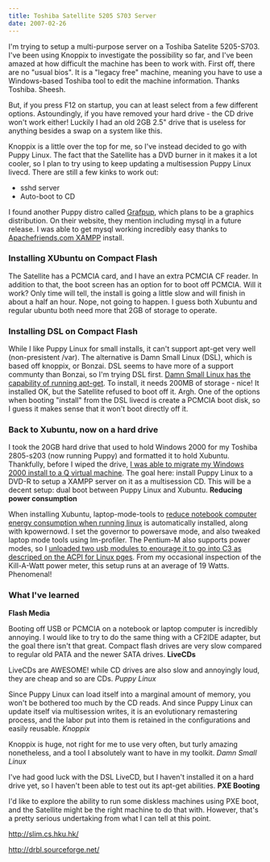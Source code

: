 ```yaml
---
title: Toshiba Satellite 5205 S703 Server
date: 2007-02-26
---
```

I'm trying to setup a multi-purpose server on a Toshiba Satelite 5205-S703. I've been using Knoppix to investigate the possibility so far, and I've been amazed at how difficult the machine has been to work with. First off, there are no "usual bios". It is a "legacy free" machine, meaning you have to use a Windows-based Toshiba tool to edit the machine information. Thanks Toshiba. Sheesh.

But, if you press F12 on startup, you can at least select from a few different options. Astoundingly, if you have removed your hard drive - the CD drive won't work either! Luckily I had an old 2GB 2.5" drive that is useless for anything besides a swap on a system like this.

Knoppix is a little over the top for me, so I've instead decided to go with Puppy Linux. The fact that the Satellite has a DVD burner in it makes it a lot cooler, so I plan to try using to keep updating a multisession Puppy Linux livecd. There are still a few kinks to work out:

<ul><li>sshd server</li><li>Auto-boot to CD</li></ul>

I found another Puppy distro called <a href="http://www.grafpup.com/">Grafpup</a>, which plans to be a graphics distribution. On their website, they mention including mysql in a future release. I was able to get mysql working incredibly easy thanks to <a href="http://www.apachefriends.org/en/xampp.html">Apachefriends.com XAMPP</a> install.
<h3>Installing XUbuntu on Compact Flash</h3>

The Satellite has a PCMCIA card, and I have an extra PCMCIA CF reader. In addition to that, the boot screen has an option for to boot off PCMCIA. Will it work? Only time will tell, the install is going a little slow and will finish in about a half an hour. Nope, not going to happen. I guess both Xubuntu and regular ubuntu both need more that 2GB of storage to operate.
<h3>Installing DSL on Compact Flash</h3>

While I like Puppy Linux for small installs, it can't support apt-get very well (non-presistent /var). The alternative is Damn Small Linux (DSL), which is based off knoppix, or Bonzai. DSL seems to have more of a support communty than Bonzai, so I'm trying DSL first. <a href="http://www.damnsmalllinux.org/dsl-hd-install.html">Damn Small Linux has the capability of running apt-get</a>. To install, it needs 200MB of storage - nice! It installed OK, but the Satellite refused to boot off it. Argh. One of the options when booting "install" from the DSL livecd is create a PCMCIA boot disk, so I guess it makes sense that it won't boot directly off it.
<h3>Back to Xubuntu, now on a hard drive</h3>

I took the 20GB hard drive that used to hold Windows 2000 for my Toshiba 2805-s203 (now running Puppy) and formatted it to hold Xubuntu. Thankfully, before I wiped the drive, <a href="http://www.docunext.com/blog/2007/02/17/move-an-existing-windows-2000-installation-to-a-virtual-machine-success/">I was able to migrate my Windows 2000 install to a Q virtual machine</a>. The goal here: install Puppy Linux to a DVD-R to setup a XAMPP server on it as a multisession CD. This will be a decent setup: dual boot between Puppy Linux and Xubuntu. <b>Reducing power consumption</b>

When installing Xubuntu, laptop-mode-tools to <a href="http://www.samwel.tk/laptop_mode/tools/faq.html">reduce notebook computer energy consumption when running linux</a> is automatically installed, along with kpowernowd. I set the governor to powersave mode, and also tweaked laptop mode tools using lm-profiler. The Pentium-M also supports power modes, so I <a href="http://acpi.sourceforge.net/wiki/index.php/WhyMyCxPowerStateIsNotUsed">unloaded two usb modules to enourage it to go into C3 as descriped on the ACPI for Linux pges</a>. From my occasional inspection of the Kill-A-Watt power meter, this setup runs at an average of 19 Watts. Phenomenal!
<h3>What I've learned</h3><b>Flash Media</b>

Booting off USB or PCMCIA on a notebook or laptop computer is incredibly annoying. I would like to try to do the same thing with a CF2IDE adapter, but the goal there isn't that great. Compact flash drives are very slow compared to regular old PATA and the newer SATA drives. <b>LiveCDs</b>

LiveCDs are AWESOME! while CD drives are also slow and annoyingly loud, they are cheap and so are CDs. <em>Puppy Linux</em>

Since Puppy Linux can load itself into a marginal amount of memory, you won't be bothered too much by the CD reads. And since Puppy Linux can update itself via multisession writes, it is an evolutionary remastering process, and the labor put into them is retained in the configurations and easily reusable. <em>Knoppix</em>

Knoppix is huge, not right for me to use very often, but turly amazing nonetheless, and a tool I absolutely want to have in my toolkit. <em>Damn Small Linux</em>

I've had good luck with the DSL LiveCD, but I haven't installed it on a hard drive yet, so I haven't been able to test out its apt-get abilities. <b>PXE Booting</b>

I'd like to explore the ability to run some diskless machines using PXE boot, and the Satellite might be the right machine to do that with. However, that's a pretty serious undertaking from what I can tell at this point.

http://slim.cs.hku.hk/

http://drbl.sourceforge.net/

